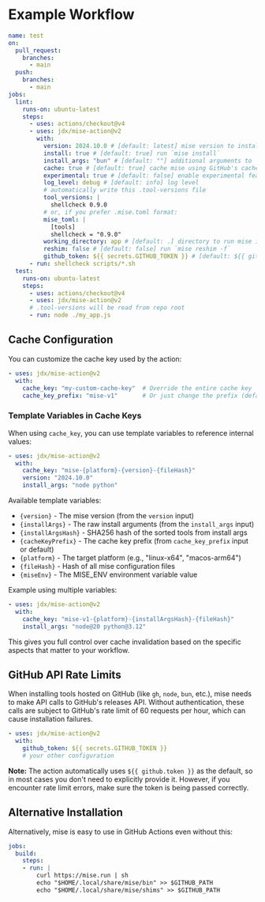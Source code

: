 # Example Workflow

```yaml
name: test
on:
  pull_request:
    branches:
      - main
  push:
    branches:
      - main
jobs:
  lint:
    runs-on: ubuntu-latest
    steps:
      - uses: actions/checkout@v4
      - uses: jdx/mise-action@v2
        with:
          version: 2024.10.0 # [default: latest] mise version to install
          install: true # [default: true] run `mise install`
          install_args: "bun" # [default: ""] additional arguments to `mise install`
          cache: true # [default: true] cache mise using GitHub's cache
          experimental: true # [default: false] enable experimental features
          log_level: debug # [default: info] log level
          # automatically write this .tool-versions file
          tool_versions: |
            shellcheck 0.9.0
          # or, if you prefer .mise.toml format:
          mise_toml: |
            [tools]
            shellcheck = "0.9.0"
          working_directory: app # [default: .] directory to run mise in
          reshim: false # [default: false] run `mise reshim -f`
          github_token: ${{ secrets.GITHUB_TOKEN }} # [default: ${{ github.token }}] GitHub token for API authentication
      - run: shellcheck scripts/*.sh
  test:
    runs-on: ubuntu-latest
    steps:
      - uses: actions/checkout@v4
      - uses: jdx/mise-action@v2
      # .tool-versions will be read from repo root
      - run: node ./my_app.js
```

## Cache Configuration

You can customize the cache key used by the action:

```yaml
- uses: jdx/mise-action@v2
  with:
    cache_key: "my-custom-cache-key"  # Override the entire cache key
    cache_key_prefix: "mise-v1"       # Or just change the prefix (default: "mise-v0")
```

### Template Variables in Cache Keys

When using `cache_key`, you can use template variables to reference internal values:

```yaml
- uses: jdx/mise-action@v2
  with:
    cache_key: "mise-{platform}-{version}-{fileHash}"
    version: "2024.10.0"
    install_args: "node python"
```

Available template variables:
- `{version}` - The mise version (from the `version` input)
- `{installArgs}` - The raw install arguments (from the `install_args` input)
- `{installArgsHash}` - SHA256 hash of the sorted tools from install args
- `{cacheKeyPrefix}` - The cache key prefix (from `cache_key_prefix` input or default)
- `{platform}` - The target platform (e.g., "linux-x64", "macos-arm64")
- `{fileHash}` - Hash of all mise configuration files
- `{miseEnv}` - The MISE_ENV environment variable value

Example using multiple variables:
```yaml
- uses: jdx/mise-action@v2
  with:
    cache_key: "mise-v1-{platform}-{installArgsHash}-{fileHash}"
    install_args: "node@20 python@3.12"
```

This gives you full control over cache invalidation based on the specific aspects that matter to your workflow.

## GitHub API Rate Limits

When installing tools hosted on GitHub (like `gh`, `node`, `bun`, etc.), mise needs to make API calls to GitHub's releases API. Without authentication, these calls are subject to GitHub's rate limit of 60 requests per hour, which can cause installation failures.

```yaml
- uses: jdx/mise-action@v2
  with:
    github_token: ${{ secrets.GITHUB_TOKEN }}
    # your other configuration
```

**Note:** The action automatically uses `${{ github.token }}` as the default, so in most cases you don't need to explicitly provide it. However, if you encounter rate limit errors, make sure the token is being passed correctly.

## Alternative Installation

Alternatively, mise is easy to use in GitHub Actions even without this:

```yaml
jobs:
  build:
    steps:
    - run: |
        curl https://mise.run | sh
        echo "$HOME/.local/share/mise/bin" >> $GITHUB_PATH
        echo "$HOME/.local/share/mise/shims" >> $GITHUB_PATH
```
